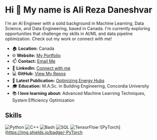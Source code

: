 # Hi 👋 My name is Ali Reza Daneshvar

I'm an AI Engineer with a solid background in Machine Learning, Data Science, and Data Engineering, based in Canada. I'm currently exploring opportunities that challenge my skills in AI/ML and data pipeline optimization. Check out my work or connect with me!

- 🏠 **Location:** Canada
- 🌐 **Website:** [My Portfolio](https://alirezadaneshvar.com)
- 📫 **Contact:** [Email Me](mailto:alireza.dg1998@gmail.com)
- 🤝 **LinkedIn:** [Connect with me](https://www.linkedin.com/in/alireza-daneshvar-910ba4194/)
- 💻 **GitHub:** [View My Repos](http://github.com/Alirezad126)
- 📘 **Latest Publication:** [Optimizing Energy Hubs](https://www.sciencedirect.com/science/article/abs/pii/S2352152X22021363)
- 🎓 **Education:** M.A.Sc. in Building Engineering, Concordia University
- 📚 **I love learning about:** Advanced Machine Learning Techniques, System Efficiency Optimization

## Skills

![Python](https://img.shields.io/badge/-Python-black?style=flat-square&logo=python)
![C++](https://img.shields.io/badge/-C++-00599C?style=flat-square&logo=c)
![Bash](https://img.shields.io/badge/-Bash-4EAA25?style=flat-square&logo=gnu-bash)
![SQL](https://img.shields.io/badge/-SQL-F29111?style=flat-square&logo=mysql)
![TensorFlow](https://img.shields.io/badge/-TensorFlow-FF6F00?style=flat-square&logo=tensorflow)
![PyTorch](https://img.shields.io/badge/-PyTorch
